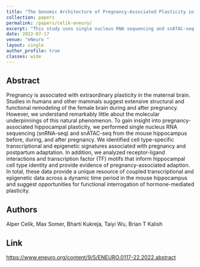 ```yaml
---
title: "The Genomic Architecture of Pregnancy-Associated Plasticity in the Maternal Mouse Hippocampus"
collection: papers
permalink: /papers/celik-eneuro/
excerpt: "This study uses single nucleus RNA sequencing and snATAC-seq to explore cell type-specific transcriptional and epigenetic changes in the mouse hippocampus during and after pregnancy, providing insights into hormone-mediated brain plasticity."
date: 2022-07-17
venue: "eNeuro "
layout: single
author_profile: true
classes: wide
---
```


## Abstract

Pregnancy is associated with extraordinary plasticity in the maternal brain. Studies in humans and other mammals suggest extensive structural and functional remodeling of the female brain during and after pregnancy. However, we understand remarkably little about the molecular underpinnings of this natural phenomenon. To gain insight into pregnancy-associated hippocampal plasticity, we performed single nucleus RNA sequencing (snRNA-seq) and snATAC-seq from the mouse hippocampus before, during, and after pregnancy. We identified cell type-specific transcriptional and epigenetic signatures associated with pregnancy and postpartum adaptation. In addition, we analyzed receptor-ligand interactions and transcription factor (TF) motifs that inform hippocampal cell type identity and provide evidence of pregnancy-associated adaption. In total, these data provide a unique resource of coupled transcriptional and epigenetic data across a dynamic time period in the mouse hippocampus and suggest opportunities for functional interrogation of hormone-mediated plasticity.

## Authors

Alper Celik, Max Somer, Bharti Kukreja, Taiyi Wu, Brian T Kalish

## Link

https://www.eneuro.org/content/9/5/ENEURO.0117-22.2022.abstract